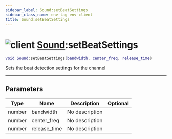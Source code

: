 ```yaml
---
sidebar_label: Sound:setBeatSettings
sidebar_class_name: env-tag env-client
title: Sound:setBeatSettings
---
```


# <img src='/img/wiki/client.png' alt='client' classname='env-tag' /> [Sound](../sound/README.md):setBeatSettings

```lua
void Sound:setBeatSettings(bandwidth, center_freq, release_time)
```

Sets the beat detection settings for the channel<br/>

-----------------
## Parameters

| Type   | Name | Description | Optional |
| ------ | ---- | ----------- | -------: |
| number | bandwidth | No description |   |
| number | center_freq | No description |   |
| number | release_time | No description |   |
